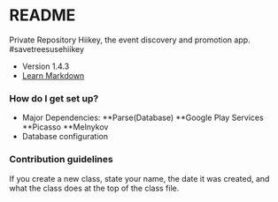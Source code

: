 # README #


Private Repository Hiikey, the event discovery and promotion app. #savetreesusehiikey

* Version 1.4.3
* [Learn Markdown](https://bitbucket.org/tutorials/markdowndemo)

### How do I get set up? ###


* Major Dependencies:
**Parse(Database)
**Google Play Services
**Picasso
**Melnykov
* Database configuration

### Contribution guidelines ###

If you create a new class, state your name, the date it was created, and what the class does at the top of the class file.